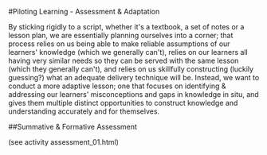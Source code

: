 #Piloting Learning - Assessment & Adaptation

By sticking rigidly to a script, whether it's a textbook, a set of notes or a lesson plan, we are essentially planning ourselves into a corner; that process relies on us being able to make reliable assumptions of our learners' knowledge (which we generally can't), relies on our learners all having very similar needs so they can be served with the same lesson (which they generally can't), and relies on us skillfully constructing (luckily guessing?) what an adequate delivery technique will be. Instead, we want to conduct a more adaptive lesson; one that focuses on identifying & addressing our learners' misconceptions and gaps in knowledge in situ, and gives them multiple distinct opportunities to construct knowledge and understanding accurately and for themselves.

##Summative & Formative Assessment

(see activity assessment_01.html)
